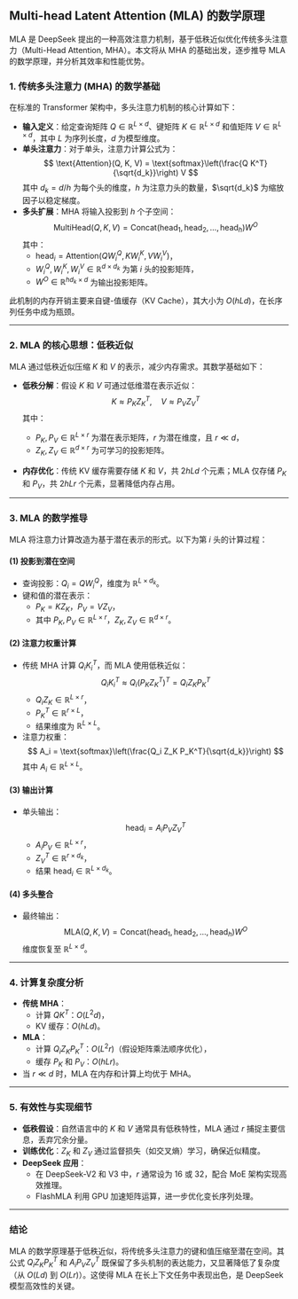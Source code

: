 ## Multi-head Latent Attention (MLA) 的数学原理

MLA 是 DeepSeek 提出的一种高效注意力机制，基于低秩近似优化传统多头注意力（Multi-Head Attention, MHA）。本文将从 MHA 的基础出发，逐步推导 MLA 的数学原理，并分析其效率和性能优势。

### 1. 传统多头注意力 (MHA) 的数学基础

在标准的 Transformer 架构中，多头注意力机制的核心计算如下：

- **输入定义**：给定查询矩阵 $Q \in \mathbb{R}^{L \times d}$、键矩阵 $K \in \mathbb{R}^{L \times d}$ 和值矩阵 $V \in \mathbb{R}^{L \times d}$，其中 $L$ 为序列长度，$d$ 为模型维度。
- **单头注意力**：对于单头，注意力计算公式为：
  $$
  \text{Attention}(Q, K, V) = \text{softmax}\left(\frac{Q K^T}{\sqrt{d_k}}\right) V
  $$
  其中 $d_k = d / h$ 为每个头的维度，$h$ 为注意力头的数量，$\sqrt{d_k}$ 为缩放因子以稳定梯度。
- **多头扩展**：MHA 将输入投影到 $h$ 个子空间：
  $$
  \text{MultiHead}(Q, K, V) = \text{Concat}(\text{head}_1, \text{head}_2, \dots, \text{head}_h) W^O
  $$
  其中：
  - $\text{head}_i = \text{Attention}(Q W_i^Q, K W_i^K, V W_i^V)$，
  - $W_i^Q, W_i^K, W_i^V \in \mathbb{R}^{d \times d_k}$ 为第 $i$ 头的投影矩阵，
  - $W^O \in \mathbb{R}^{h d_k \times d}$ 为输出投影矩阵。

此机制的内存开销主要来自键-值缓存（KV Cache），其大小为 $O(h L d)$，在长序列任务中成为瓶颈。

---

### 2. MLA 的核心思想：低秩近似

MLA 通过低秩近似压缩 $K$ 和 $V$ 的表示，减少内存需求。其数学基础如下：

- **低秩分解**：假设 $K$ 和 $V$ 可通过低维潜在表示近似：
  $$
  K \approx P_K Z_K^T, \quad V \approx P_V Z_V^T
  $$
  其中：
  - $P_K, P_V \in \mathbb{R}^{L \times r}$ 为潜在表示矩阵，$r$ 为潜在维度，且 $r \ll d$，
  - $Z_K, Z_V \in \mathbb{R}^{d \times r}$ 为可学习的投影矩阵。

- **内存优化**：传统 KV 缓存需要存储 $K$ 和 $V$，共 $2 h L d$ 个元素；MLA 仅存储 $P_K$ 和 $P_V$，共 $2 h L r$ 个元素，显著降低内存占用。

---

### 3. MLA 的数学推导

MLA 将注意力计算改造为基于潜在表示的形式。以下为第 $i$ 头的计算过程：

#### (1) 投影到潜在空间
- 查询投影：$Q_i = Q W_i^Q$，维度为 $\mathbb{R}^{L \times d_k}$。
- 键和值的潜在表示：
  - $P_K = K Z_K$，$P_V = V Z_V$，
  - 其中 $P_K, P_V \in \mathbb{R}^{L \times r}$，$Z_K, Z_V \in \mathbb{R}^{d \times r}$。

#### (2) 注意力权重计算
- 传统 MHA 计算 $Q_i K_i^T$，而 MLA 使用低秩近似：
  $$
  Q_i K_i^T \approx Q_i (P_K Z_K^T)^T = Q_i Z_K P_K^T
  $$
  - $Q_i Z_K \in \mathbb{R}^{L \times r}$，
  - $P_K^T \in \mathbb{R}^{r \times L}$，
  - 结果维度为 $\mathbb{R}^{L \times L}$。
- 注意力权重：
  $$
  A_i = \text{softmax}\left(\frac{Q_i Z_K P_K^T}{\sqrt{d_k}}\right)
  $$
  其中 $A_i \in \mathbb{R}^{L \times L}$。

#### (3) 输出计算
- 单头输出：
  $$
  \text{head}_i = A_i P_V Z_V^T
  $$
  - $A_i P_V \in \mathbb{R}^{L \times r}$，
  - $Z_V^T \in \mathbb{R}^{r \times d_k}$，
  - 结果 $\text{head}_i \in \mathbb{R}^{L \times d_k}$。

#### (4) 多头整合
- 最终输出：
  $$
  \text{MLA}(Q, K, V) = \text{Concat}(\text{head}_1, \text{head}_2, \dots, \text{head}_h) W^O
  $$
  维度恢复至 $\mathbb{R}^{L \times d}$。

---

### 4. 计算复杂度分析

- **传统 MHA**：
  - 计算 $Q K^T$：$O(L^2 d)$，
  - KV 缓存：$O(h L d)$。
- **MLA**：
  - 计算 $Q_i Z_K P_K^T$：$O(L^2 r)$（假设矩阵乘法顺序优化），
  - 缓存 $P_K$ 和 $P_V$：$O(h L r)$。
- 当 $r \ll d$ 时，MLA 在内存和计算上均优于 MHA。

---

### 5. 有效性与实现细节

- **低秩假设**：自然语言中的 $K$ 和 $V$ 通常具有低秩特性，MLA 通过 $r$ 捕捉主要信息，丢弃冗余分量。
- **训练优化**：$Z_K$ 和 $Z_V$ 通过监督损失（如交叉熵）学习，确保近似精度。
- **DeepSeek 应用**：
  - 在 DeepSeek-V2 和 V3 中，$r$ 通常设为 16 或 32，配合 MoE 架构实现高效推理。
  - FlashMLA 利用 GPU 加速矩阵运算，进一步优化变长序列处理。

---

### 结论

MLA 的数学原理基于低秩近似，将传统多头注意力的键和值压缩至潜在空间。其公式 $Q_i Z_K P_K^T$ 和 $A_i P_V Z_V^T$ 既保留了多头机制的表达能力，又显著降低了复杂度（从 $O(L d)$ 到 $O(L r)$）。这使得 MLA 在长上下文任务中表现出色，是 DeepSeek 模型高效性的关键。


